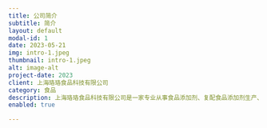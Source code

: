 ```yaml
---
title: 公司简介
subtitle: 简介
layout: default
modal-id: 1
date: 2023-05-21
img: intro-1.jpeg
thumbnail: intro-1.jpeg
alt: image-alt
project-date: 2023
client: 上海珞珞食品科技有限公司
category: 食品
description: 上海珞珞食品科技有限公司是一家专业从事食品添加剂、复配食品添加剂生产、销售，及食品科技领域内技术开发的民营企业。 主要产品:葡萄糖酸-8-内醋(豆腐王)、豆制品消泡剂、复配稳定凝固剂，葡萄糖酸溶液、钠、钙、亚铁等酸盐系列产品。 深耕行业20年，不断提升产品性能，开发多元化产品，致力服务于市场、满足客户需求。公司成立以来，秉承客户至上、诚信为本的原则，愿与您携手合作，共创美好未来。
enabled: true

---
```

